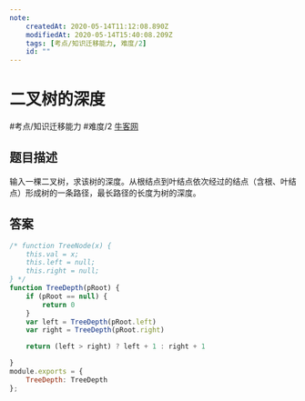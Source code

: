 ```yaml
---
note:
    createdAt: 2020-05-14T11:12:08.890Z
    modifiedAt: 2020-05-14T15:40:08.209Z
    tags: [考点/知识迁移能力, 难度/2]
    id: ""
---
```

# 二叉树的深度
#考点/知识迁移能力 #难度/2 [牛客网](https://www.nowcoder.com/practice/435fb86331474282a3499955f0a41e8b?tpId=13&tqId=11191&tPage=1&rp=1&ru=/ta/coding-interviews&qru=/ta/coding-interviews/question-ranking)
<!-- @crossnote.comment "id":"b7d6a328-f7c7-4110-952b-7244ddbf63da" --> 
## 题目描述
输入一棵二叉树，求该树的深度。从根结点到叶结点依次经过的结点（含根、叶结点）形成树的一条路径，最长路径的长度为树的深度。

## 答案

```javascript
/* function TreeNode(x) {
    this.val = x;
    this.left = null;
    this.right = null;
} */
function TreeDepth(pRoot) {
    if (pRoot == null) {
        return 0
    }
    var left = TreeDepth(pRoot.left)
    var right = TreeDepth(pRoot.right)

    return (left > right) ? left + 1 : right + 1

}
module.exports = {
    TreeDepth: TreeDepth
};
```

